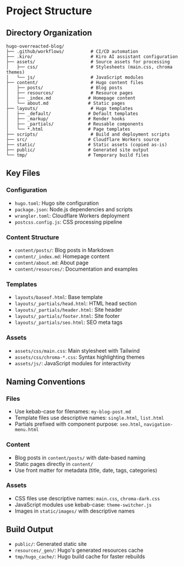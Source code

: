 # Project Structure

## Directory Organization

```
hugo-overreacted-blog/
├── .github/workflows/          # CI/CD automation
├── .kiro/                      # Kiro AI assistant configuration
├── assets/                     # Source assets for processing
│   ├── css/                    # Stylesheets (main.css, chroma themes)
│   └── js/                     # JavaScript modules
├── content/                    # Hugo content files
│   ├── posts/                  # Blog posts
│   ├── resources/              # Resource pages
│   ├── _index.md              # Homepage content
│   └── about.md               # Static pages
├── layouts/                    # Hugo templates
│   ├── _default/              # Default templates
│   ├── _markup/               # Render hooks
│   ├── _partials/             # Reusable components
│   └── *.html                 # Page templates
├── scripts/                    # Build and deployment scripts
├── src/                       # Cloudflare Workers source
├── static/                    # Static assets (copied as-is)
├── public/                    # Generated site output
└── tmp/                       # Temporary build files
```

## Key Files

### Configuration
- `hugo.toml`: Hugo site configuration
- `package.json`: Node.js dependencies and scripts
- `wrangler.toml`: Cloudflare Workers deployment
- `postcss.config.js`: CSS processing pipeline

### Content Structure
- `content/posts/`: Blog posts in Markdown
- `content/_index.md`: Homepage content
- `content/about.md`: About page
- `content/resources/`: Documentation and examples

### Templates
- `layouts/baseof.html`: Base template
- `layouts/_partials/head.html`: HTML head section
- `layouts/_partials/header.html`: Site header
- `layouts/_partials/footer.html`: Site footer
- `layouts/_partials/seo.html`: SEO meta tags

### Assets
- `assets/css/main.css`: Main stylesheet with Tailwind
- `assets/css/chroma-*.css`: Syntax highlighting themes
- `assets/js/`: JavaScript modules for interactivity

## Naming Conventions

### Files
- Use kebab-case for filenames: `my-blog-post.md`
- Template files use descriptive names: `single.html`, `list.html`
- Partials prefixed with component purpose: `seo.html`, `navigation-menu.html`

### Content
- Blog posts in `content/posts/` with date-based naming
- Static pages directly in `content/`
- Use front matter for metadata (title, date, tags, categories)

### Assets
- CSS files use descriptive names: `main.css`, `chroma-dark.css`
- JavaScript modules use kebab-case: `theme-switcher.js`
- Images in `static/images/` with descriptive names

## Build Output
- `public/`: Generated static site
- `resources/_gen/`: Hugo's generated resources cache
- `tmp/hugo_cache/`: Hugo build cache for faster rebuilds